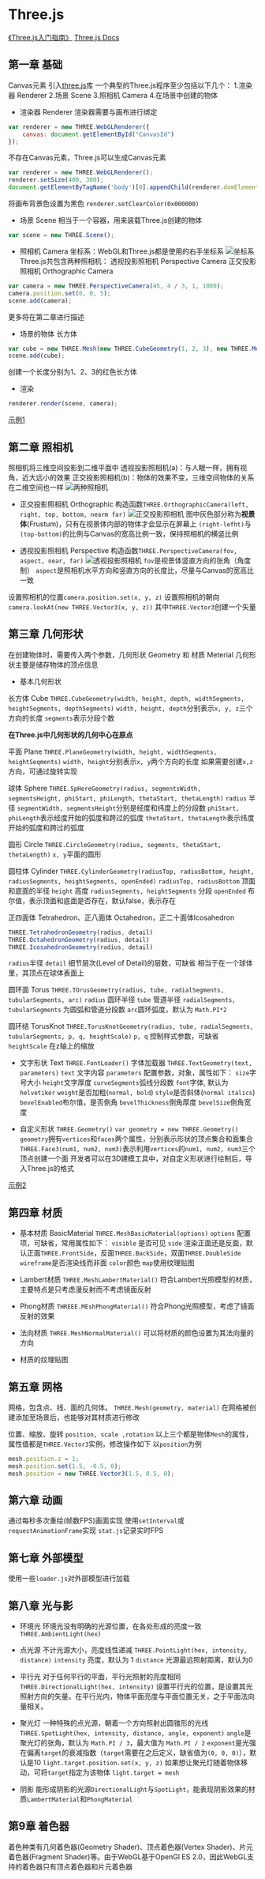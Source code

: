 # Three.js
[《Three.js入门指南》](https://www.ituring.com.cn/book/1272)
[Three.js Docs](https://threejs.org/docs/index.html#manual/zh/introduction/Creating-a-scene)
## 第一章 基础
Canvas元素
引入[three.js](https://github.com/mrdoob/three.js)库
一个典型的Three.js程序至少包括以下几个：
1.渲染器 Renderer
2.场景 Scene
3.照相机 Camera
4.在场景中创建的物体

- 渲染器 Renderer
渲染器需要与画布进行绑定
```javascript
var renderer = new THREE.WebGLRenderer({
    canvas: document.getElementById("CanvasId")
});
```
不存在Canvas元素，Three.js可以生成Canvas元素
```javascript
var renderer = new THREE.WebGLRenderer();
renderer.setSize(400, 300);
document.getElementByTagName('body')[0].appendChild(renderer.domElement);
```
将画布背景色设置为黑色
`renderer.setClearColor(0x000000)`

- 场景 Scene
相当于一个容器，用来装载Three.js创建的物体
```javascript
var scene = new THREE.Scene();
```

- 照相机 Camera
坐标系：WebGL和Three.js都是使用的右手坐标系
![坐标系](./images/坐标系.png)
Three.js共包含两种照相机：
透视投影照相机 Perspective Camera
正交投影照相机 Orthographic Camera
```javascript
var camera = new THREE.PerspectiveCamera(45, 4 / 3, 1, 1000);
camera.position.set(0, 0, 5);
scene.add(camera);
```
更多将在第二章进行描述

- 场景的物体
长方体
```javascript
var cube = new THREE.Mesh(new THREE.CubeGeometry(1, 2, 3), new THREE.MeshBasicMeterial({ color: 0xff0000 }))
scene.add(cube);
```
创建一个长度分别为1、2、3的红色长方体

- 渲染
```javascript
renderer.render(scene, camera);
```

[示例1](./Demo/demo1.html)

## 第二章 照相机
照相机将三维空间投影到二维平面中
透视投影照相机(a)：与人眼一样，拥有视角，近大远小的效果
正交投影照相机(b)：物体的效果不变，三维空间物体的关系在二维空间也一样
![两种照相机](./images/照相机.png)

- 正交投影照相机 Orthographic
构造函数`THREE.OrthographicCamera(left, right, top, bottom, nearm far)`
![正交投影照相机](./images/正交投影照相机.png)
图中灰色部分称为**视景体**(Frustum)，只有在视景体内部的物体才会显示在屏幕上
`(right-lefht)`与`(top-bottom)`的比例与Canvas的宽高比例一致，保持照相机的横竖比例

- 透视投影照相机 Perspective
构造函数`THREE.PerspectiveCamera(fov, aspect, near, far)`
![透视投影照相机](./images/透视投影照相机.png)
`fov`是视景体竖直方向的张角（角度制）
`aspect`是照相机水平方向和竖直方向的长度比，尽量与Canvas的宽高比一致

设置照相机的位置`camera.position.set(x, y, z)`
设置照相机的朝向`camera.lookAt(new THREE.Vector3(x, y, z))`
其中`THREE.Vector3`创建一个矢量

## 第三章 几何形状
在创建物体时，需要传入两个参数，几何形状 Geometry 和 材质 Meterial
几何形状主要是储存物体的顶点信息

- 基本几何形状

长方体 Cube
`THREE.CubeGeometry(width, height, depth, widthSegments, heightSegments, depthSegments)`
`width, height, depth`分别表示`x, y, z`三个方向的长度
`segments`表示分段个数

**在Three.js中几何形状的几何中心在原点**

平面 Plane
`THREE.PlaneGeometry(width, height, widthSeqments, heightSeqments)`
`width, height`分别表示`x, y`两个方向的长度
如果需要创建`x,z`方向，可通过旋转实现

球体 Sphere
`THREE.SpHereGeometry(radius, segmentsWidth, segmentsHeight, phiStart, phiLength, thetaStart, thetaLength)`
`radius` 半径
`segmentWidth, segmentsHeight`分别是经度和纬度上的分段数
`phiStart, phiLength`表示经度开始的弧度和跨过的弧度
`thetaStart, thetaLength`表示纬度开始的弧度和跨过的弧度

圆形 Circle
`THREE.CircleGeometry(radius, segments, thetaStart, thetaLength)`
`x, y`平面的圆形

圆柱体 Cylinder
`THREE.CylinderGeometry(radiusTop, radiusBottom, height, radiusSegments, heightSegments, openEnded)`
`radiusTop, radiusBottom` 顶面和底面的半径
`height` 高度
`radiusSegments, heightSegments` 分段
`openEnded` 布尔值，表示顶面和底面是否存在，默认false，表示存在

正四面体 Tetrahedron、正八面体 Octahedron，正二十面体Icosahedron
```javascript
THREE.TetrahedronGeometry(radius, detail)
THREE.OctahedronGeometry(radius, detail)
THREE.IcosahedronGeometry(radius, detail)
```
`radius`半径
`detail` 细节层次(Level of Detail)的层数，可缺省
相当于在一个球体里，其顶点在球体表面上

圆环面 Torus
`THREE.TOrusGeometry(radius, tube, radialSegments, tubularSegments, arc)`
`radius` 圆环半径
`tube` 管道半径
`radialSegments, tubularSegments` 为圆弧和管道分段数
`arc`圆环弧度，默认为 `Math.PI*2`

圆环结 TorusKnot
`THREE.TorusKnotGeometry(radius, tube, radialSegments, tubularSegments, p, q, heightScale)`
`p, q` 控制样式参数，可缺省
`heightScale` 在z轴上的缩放

- 文字形状 Text
`THREE.FontLoader()` 字体加载器
`THREE.TextGeometry(text, parameters)`
`text` 文字内容
`parameters` 配置参数，对象，属性如下：
`size`字号大小
`height`文字厚度
`curveSegments`弧线分段数
`font`字体, 默认为`helvetiker`
`weight`是否加粗(`normal, bold`)
`style`是否斜体(`normal italics`)
`bevelEnabled`布尔值，是否倒角
`bevelThickness`倒角厚度
`bevelSize`倒角宽度

- 自定义形状
`THREE.Geometry()`
`var geometry = new THREE.Geometry()`
`geometry`拥有`vertices`和`faces`两个属性，分别表示形状的顶点集合和面集合
`THREE.Face3(num1, num2, num3)`表示利用`vertices`的`num1, num2, num3`三个顶点创建一个面
开发者可以在3D建模工具中，对自定义形状进行绘制后，导入Three.js的格式

[示例2](./Demo/demo2.html)

## 第四章 材质

- 基本材质 BasicMaterial
`THREE.MeshBasicMaterial(options)`
`options` 配置项，可缺省，常用属性如下：
`visible` 是否可见
`side` 渲染正面还是反面，默认正面`THREE.FrontSide`，反面`THREE.BackSide`，双面`THREE.DoubleSide`
`wireframe`是否渲染线而非面
`color`颜色
`map`使用纹理贴图

- Lambert材质
`THREE.MeshLambertMaterial()`
符合Lambert光照模型的材质，主要特点是只考虑漫反射而不考虑镜面反射

- Phong材质
`THREEE.MEshPhongMaterial()`
符合Phong光照模型，考虑了镜面反射的效果

- 法向材质
`THREE.MeshNormalMaterial()`
可以将材质的颜色设置为其法向量的方向

- 材质的纹理贴图

## 第五章 网格

网格，包含点、线、面的几何体。
`THREE.Mesh(geometry, material)`
在网格被创建添加至场景后，也能够对其材质进行修改

位置、缩放、旋转 `position, scale ,rotation`
以上三个都是物体`Mesh`的属性，属性值都是`THREE.Vector3`实例，修改操作如下
以`position`为例
```javascript
mesh.position.z = 1;
mesh.position.set(1.5, -0.5, 0);
mesh.position = new THREE.Vector3(1.5, 0.5, 0);
```

## 第六章 动画
通过每秒多次重绘(帧数FPS)画面实现
使用`setInterval`或`requestAnimationFrame`实现
`stat.js`记录实时FPS

## 第七章 外部模型
使用一些`loader.js`对外部模型进行加载

## 第八章 光与影

- 环境光
环境光没有明确的光源位置，在各处形成的亮度一致
`THREE.AmbientLight(hex)`

- 点光源
不计光源大小，亮度线性递减
`THREE.PointLight(hex, intensity, distance)`
`intensity` 亮度，默认为 1
`distance` 光源最远照射距离，默认为0

- 平行光
对于任何平行的平面，平行光照射的亮度相同
`THREE.DirectionalLight(hex, intensity)`
设置平行光的位置，是设置其光照射方向的矢量。在平行光内，物体平面亮度与平面位置无关，之于平面法向量相关。

- 聚光灯
一种特殊的点光源，朝着一个方向照射出圆锥形的光线
`THREE.SpotLight(hex, intensity, distance, angle, exponent)`
`angle`是聚光灯的张角，默认为 `Math.PI / 3`，最大值为 `Math.PI / 2`
`exponent`是光强在偏离`target`的衰减指数（`target`需要在之后定义，缺省值为`(0, 0, 0)`），默认是10
`light.target.position.set(x, y, z)`
如果想让聚光灯随着物体移动，可将`target`指定为该物体
`light.target = mesh`

- 阴影
能形成阴影的光源`DirectionalLight`与`SpotLight`，能表现阴影效果的材质`LambertMaterial`和`PhongMaterial`

## 第9章 着色器
着色种类有几何着色器(Geometry Shader)、顶点着色器(Vertex Shader)、片元着色器(Fragment Shader)等。由于WebGL基于OpenGl ES 2.0，因此WebGL支持的着色器只有顶点着色器和片元着色器
